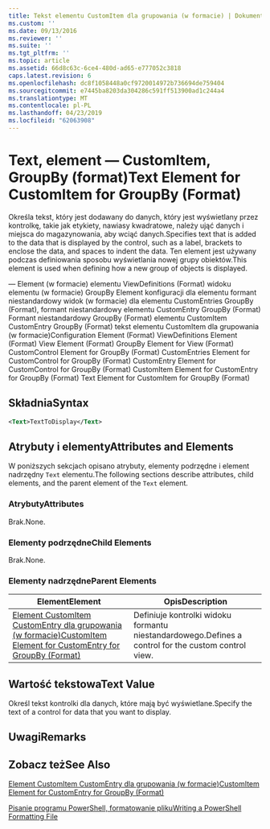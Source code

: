 ```yaml
---
title: Tekst elementu CustomItem dla grupowania (w formacie) | Dokumentacja firmy Microsoft
ms.custom: ''
ms.date: 09/13/2016
ms.reviewer: ''
ms.suite: ''
ms.tgt_pltfrm: ''
ms.topic: article
ms.assetid: 66d8c63c-6ce4-480d-ad65-e777052c3818
caps.latest.revision: 6
ms.openlocfilehash: dc8f1058448a0cf9720014972b736694de759404
ms.sourcegitcommit: e7445ba8203da304286c591ff513900ad1c244a4
ms.translationtype: MT
ms.contentlocale: pl-PL
ms.lasthandoff: 04/23/2019
ms.locfileid: "62063908"
---
```

# <a name="text-element-for-customitem-for-groupby-format"></a><span data-ttu-id="d8fe1-102">Text, element — CustomItem, GroupBy (format)</span><span class="sxs-lookup"><span data-stu-id="d8fe1-102">Text Element for CustomItem for GroupBy (Format)</span></span>

<span data-ttu-id="d8fe1-103">Określa tekst, który jest dodawany do danych, który jest wyświetlany przez kontrolkę, takie jak etykiety, nawiasy kwadratowe, należy ująć danych i miejsca do magazynowania, aby wciąć danych.</span><span class="sxs-lookup"><span data-stu-id="d8fe1-103">Specifies text that is added to the data that is displayed by the control, such as a label, brackets to enclose the data, and spaces to indent the data.</span></span> <span data-ttu-id="d8fe1-104">Ten element jest używany podczas definiowania sposobu wyświetlania nowej grupy obiektów.</span><span class="sxs-lookup"><span data-stu-id="d8fe1-104">This element is used when defining how a new group of objects is displayed.</span></span>

<span data-ttu-id="d8fe1-105">— Element (w formacie) elementu ViewDefinitions (Format) widoku elementu (w formacie) GroupBy Element konfiguracji dla elementu formant niestandardowy widok (w formacie) dla elementu CustomEntries GroupBy (Format), formant niestandardowy elementu CustomEntry GroupBy (Format) Formant niestandardowy GroupBy (Format) elementu CustomItem CustomEntry GroupBy (Format) tekst elementu CustomItem dla grupowania (w formacie)</span><span class="sxs-lookup"><span data-stu-id="d8fe1-105">Configuration Element (Format) ViewDefinitions Element (Format) View Element (Format) GroupBy Element for View (Format) CustomControl Element for GroupBy (Format) CustomEntries Element for CustomControl for GroupBy (Format) CustomEntry Element for CustomControl for GroupBy (Format) CustomItem Element for CustomEntry for GroupBy (Format) Text Element for CustomItem for GroupBy (Format)</span></span>

## <a name="syntax"></a><span data-ttu-id="d8fe1-106">Składnia</span><span class="sxs-lookup"><span data-stu-id="d8fe1-106">Syntax</span></span>

```xml
<Text>TextToDisplay</Text>
```

## <a name="attributes-and-elements"></a><span data-ttu-id="d8fe1-107">Atrybuty i elementy</span><span class="sxs-lookup"><span data-stu-id="d8fe1-107">Attributes and Elements</span></span>

<span data-ttu-id="d8fe1-108">W poniższych sekcjach opisano atrybuty, elementy podrzędne i element nadrzędny `Text` elementu.</span><span class="sxs-lookup"><span data-stu-id="d8fe1-108">The following sections describe attributes, child elements, and the parent element of the `Text` element.</span></span>

### <a name="attributes"></a><span data-ttu-id="d8fe1-109">Atrybuty</span><span class="sxs-lookup"><span data-stu-id="d8fe1-109">Attributes</span></span>

<span data-ttu-id="d8fe1-110">Brak.</span><span class="sxs-lookup"><span data-stu-id="d8fe1-110">None.</span></span>

### <a name="child-elements"></a><span data-ttu-id="d8fe1-111">Elementy podrzędne</span><span class="sxs-lookup"><span data-stu-id="d8fe1-111">Child Elements</span></span>

<span data-ttu-id="d8fe1-112">Brak.</span><span class="sxs-lookup"><span data-stu-id="d8fe1-112">None.</span></span>

### <a name="parent-elements"></a><span data-ttu-id="d8fe1-113">Elementy nadrzędne</span><span class="sxs-lookup"><span data-stu-id="d8fe1-113">Parent Elements</span></span>

|<span data-ttu-id="d8fe1-114">Element</span><span class="sxs-lookup"><span data-stu-id="d8fe1-114">Element</span></span>|<span data-ttu-id="d8fe1-115">Opis</span><span class="sxs-lookup"><span data-stu-id="d8fe1-115">Description</span></span>|
|-------------|-----------------|
|[<span data-ttu-id="d8fe1-116">Element CustomItem CustomEntry dla grupowania (w formacie)</span><span class="sxs-lookup"><span data-stu-id="d8fe1-116">CustomItem Element for CustomEntry for GroupBy (Format)</span></span>](./customitem-element-for-customentry-for-groupby-format.md)|<span data-ttu-id="d8fe1-117">Definiuje kontrolki widoku formantu niestandardowego.</span><span class="sxs-lookup"><span data-stu-id="d8fe1-117">Defines a control for the custom control view.</span></span>|

## <a name="text-value"></a><span data-ttu-id="d8fe1-118">Wartość tekstowa</span><span class="sxs-lookup"><span data-stu-id="d8fe1-118">Text Value</span></span>

<span data-ttu-id="d8fe1-119">Określ tekst kontrolki dla danych, które mają być wyświetlane.</span><span class="sxs-lookup"><span data-stu-id="d8fe1-119">Specify the text of a control for data that you want to display.</span></span>

## <a name="remarks"></a><span data-ttu-id="d8fe1-120">Uwagi</span><span class="sxs-lookup"><span data-stu-id="d8fe1-120">Remarks</span></span>

## <a name="see-also"></a><span data-ttu-id="d8fe1-121">Zobacz też</span><span class="sxs-lookup"><span data-stu-id="d8fe1-121">See Also</span></span>

[<span data-ttu-id="d8fe1-122">Element CustomItem CustomEntry dla grupowania (w formacie)</span><span class="sxs-lookup"><span data-stu-id="d8fe1-122">CustomItem Element for CustomEntry for GroupBy (Format)</span></span>](./customitem-element-for-customentry-for-groupby-format.md)

[<span data-ttu-id="d8fe1-123">Pisanie programu PowerShell, formatowanie pliku</span><span class="sxs-lookup"><span data-stu-id="d8fe1-123">Writing a PowerShell Formatting File</span></span>](./writing-a-powershell-formatting-file.md)

